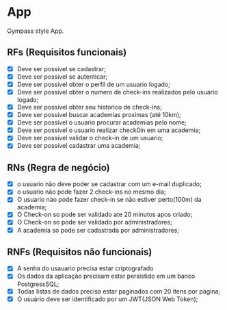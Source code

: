 # App

Gympass style App.

## RFs (Requisitos funcionais)

- [x] Deve ser possivel se cadastrar;
- [x] Deve ser possivel se autenticar;
- [x] Deve ser possivel obter o perfil de um usuario logado;
- [x] Deve ser possivel obter o numero de check-ins realizados pelo usuario logado;
- [x] Deve ser possivel obter seu historico de check-ins;
- [x] Deve ser possivel buscar academias proximas (até 10km);
- [x] Deve ser possivel o usuario procurar academias pelo nome;
- [x] Deve ser possivel o usuario realizar check0in em uma academia;
- [x] Deve ser possivel validar o check-in de um usuario;
- [x] Deve ser possivel cadastrar uma academia;

## RNs (Regra de negócio)

- [x] o usuario não deve poder se cadastrar com um e-mail duplicado;
- [x] o usuario não pode fazer 2 check-ins no mesmo dia;
- [x] O usuario nào pode fazer check-in se não estiver perto(100m) da academia;
- [x] O Check-on so pode ser validado ate 20 minutos apos criado;
- [x] O Check-on so pode ser validado por administradores;
- [x] A academia so pode ser cadastrada por administradores;

## RNFs (Requisitos não funcionais)

- [x] A senha do usauario precisa estar criptografado
- [x] Os dados da aplicação precisam estar persistido em um banco PostgressSQL;
- [x] Todas listas de dados precisa estar paginados com 20 itens por página;
- [x] O usuário deve ser identificado por um JWT(JSON Web Token);
